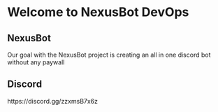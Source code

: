 <h1>Welcome to NexusBot DevOps</h1>

<h2> NexusBot</h2>
<p> Our goal with the NexusBot project is creating an all in one discord bot without any paywall</p>


<h2>Discord</h2>
https://discord.gg/zzxmsB7x6z

